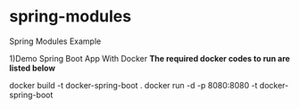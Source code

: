 # spring-modules
Spring Modules Example

1)Demo Spring Boot App With Docker
  **The required docker codes to run are listed below**

  docker build -t docker-spring-boot . 
  docker run -d -p 8080:8080 -t docker-spring-boot
